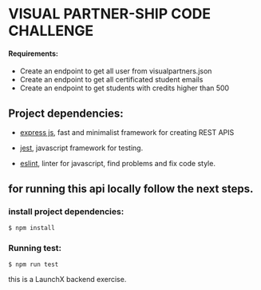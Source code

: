 
# VISUAL PARTNER-SHIP CODE CHALLENGE


#### Requirements:

- Create an endpoint to get all user from visualpartners.json
- Create an endpoint to get all certificated student emails
- Create an endpoint to get students with credits higher than 500




## Project dependencies:

- [express js](https://expressjs.com/), fast and minimalist framework for creating REST APIS

- [jest](https://jestjs.io/), javascript framework for testing.

- [eslint](https://eslint.org/), linter for javascript, find problems and fix code style.

## for running this api locally follow the next steps.

### install project dependencies:

```
$ npm install 
```


### Running test:

```
$ npm run test
```





this is a LaunchX backend exercise.

